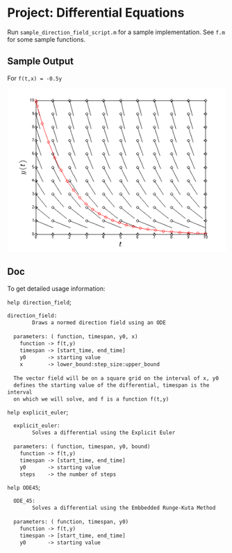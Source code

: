 # Project: Differential Equations

Run `sample_direction_field_script.m` for a sample implementation. See `f.m` for some sample functions.

## Sample Output

For `f(t,x) = -0.5y`

![alt text](https://github.com/TheGeekGreek/ODE45_Matlab/blob/master/sample_direction_field_script_plot.png "vector field")


## Doc

To get detailed usage information: 

`help direction_field`;

```  
direction_field:  
        Draws a normed direction field using an ODE 
 
  parameters: ( function, timespan, y0, x)
    function -> f(t,y)
    timespan -> [start_time, end_time]
    y0       -> starting value
    x        -> lower_bound:step_size:upper_bound
 
  The vector field will be on a square grid on the interval of x, y0
  defines the starting value of the differential, timespan is the interval
  on which we will solve, and f is a function f(t,y)
```

`help explicit_euler`;

```
  explicit_euler:
        Solves a differential using the Explicit Euler
 
  parameters: ( function, timespan, y0, bound)
    function -> f(t,y)
    timespan -> [start_time, end_time]
    y0       -> starting value
    steps    -> the number of steps
```

`help ODE45`;

```
  ODE_45:
        Solves a differential using the Embbedded Runge-Kuta Method
 
  parameters: ( function, timespan, y0)
    function -> f(t,y)
    timespan -> [start_time, end_time]
    y0       -> starting value
```

